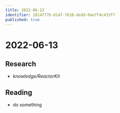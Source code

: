 ```yaml
---
title: 2022-06-13
identifier: 28147f7b-d14f-7610-dedd-0ee7f4c433f7
published: true
---
```


# 2022-06-13

## Research

* *knowledge/ReactorKit*

## Reading

* do something
